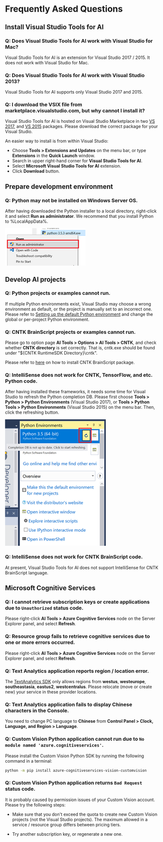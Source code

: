 ﻿# Frequently Asked Questions

## Install Visual Studio Tools for AI

### **Q: Does Visual Studio Tools for AI work with Visual Studio for Mac?**
Visual Studio Tools for AI is an extension for Visual Studio 2017 / 2015.
It does not work with Visual Studio for Mac.

### **Q: Does Visual Studio Tools for AI work with Visual Studio 2013?**
Visual Studio Tools for AI supports only Visual Studio 2017 and 2015.

### **Q: I download the VSIX file from marketplace.visualstudio.com, but why cannot I install it?**
Visual Studio Tools for AI is hosted on Visual Studio Marketplace in two [VS 2017](https://marketplace.visualstudio.com/items?itemName=ms-toolsai.vstoolsai-vs2017), and [VS 2015](https://marketplace.visualstudio.com/items?itemName=ms-toolsai.vstoolsai-vs2015) packages.
Please download the correct package for your Visual Studio.

An easier way to install is from within Visual Studio:
- Choose **Tools > Extensions and Updates** on the menu bar, or type **Extensions** in the **Quick Launch** window.
- Search in upper right-hand corner for **Visual Studio Tools for AI**.
- Select **Microsoft Visual Studio Tools for AI** extension.
- Click **Download** button.


## Prepare development environment

### **Q: Python may not be installed on Windows Server OS.**
After having downloaded the Python installer to a local directory, right-click it and select **Run as administrator**.
We recommend that you install Python to %LocalAppData%.

![Install Python in administrator mode](media/faq/prepare-localmachine/install_python_admin.png)

## Develop AI projects

### **Q: Python projects or examples cannot run.**
If multiple Python environments exist, Visual Studio may choose a wrong environment as default, or the project is manually set to an incorrect one.
Please refer to [Setting up the default Python environment](prepare-localmachine.md#setting-up-the-default-python-environment) and change the global or per-project Python environment.

### **Q: CNTK BrainScript projects or examples cannot run.**
Please go to option page **AI Tools > Options > AI Tools > CNTK**, and check whether **CNTK directory** is set correctly.
That is, cntk.exe should be found under "${CNTK RuntimeSDK Directory}\\cntk".

Please refer to [here](prepare-localmachine.md#microsoft-cognitive-toolkit-cntk) on how to install CNTK BrainScript package.

### **Q: IntelliSense does not work for CNTK, TensorFlow, and etc. Python code.**
After having installed these frameworks, it needs some time for Visual Studio to refresh the Python completion DB.
Please first choose **Tools > Python > Python Environments** (Visual Studio 2017), or **Tools > Python Tools > Python Environments** (Visual Studio 2015) on the menu bar.
Then, click the refreshing button.

![Refresh Python completion DB](media/faq/local-development/refresh_python_db.png)

### **Q: IntelliSense does not work for CNTK BrainScript code.**
At present, Visual Studio Tools for AI does not support IntelliSense for CNTK BrainScript language.

## Microsoft Cognitive Services

### **Q: I cannot retrieve subscription keys or create applications due to `Unauthorized` status code.**
Please right-click **AI Tools > Azure Cognitive Services** node on the Server Explorer panel, and select **Refresh**.

### **Q: Resource group <XXX> fails to retrieve cognitive services due to one or more errors occurred.**  
Please right-click **AI Tools > Azure Cognitive Services** node on the Server Explorer panel, and select **Refresh**.

### **Q: Text Analytics application reports region / location error.**
The [TextAnalytics SDK](https://www.nuget.org/packages/Microsoft.Azure.CognitiveServices.Language/1.0.0-preview) only allows regions from **westus**, **westeurope**, **southeastasia**, **eastus2**, **westcentralus**.
Please relocate (move or create new) your service in these provider locations. 

### **Q: Text Analytics application fails to display Chinese characters in the Console.**
You need to change PC language to **Chinese** from **Control Panel > Clock, Language, and Region > Language**.

### **Q: Custom Vision Python application cannot run due to `No module named 'azure.cognitiveservices'`.** 
Please install the Custom Vision Python SDK by running the following command in a terminal:

```bash
python -m pip install azure-cognitiveservices-vision-customvision
```

### **Q: Custom Vision Python application returns `Bad Request` status code.**
It is probably caused by permission issues of your Custom Vision account.
Please try the following steps:

-   Make sure that you don't exceed the quota to create new Custom Vision projects (not the Visual Studio projects).
    The maximum allowed in a service / resource group differs between pricing tiers.

-   Try another subscription key, or regenerate a new one. 
